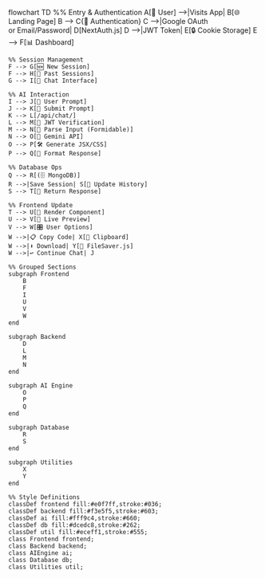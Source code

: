 flowchart TD
    %% Entry & Authentication
    A[👤 User] -->|Visits App| B[🌐 Landing Page]
    B --> C{🔐 Authentication}
    C -->|Google OAuth<br>or Email/Password| D[NextAuth.js]
    D -->|JWT Token| E[🔒 Cookie Storage]
    E --> F[📊 Dashboard]

    %% Session Management
    F --> G[🆕 New Session]
    F --> H[📁 Past Sessions]
    G --> I[💬 Chat Interface]

    %% AI Interaction
    I --> J[📝 User Prompt]
    J --> K[📨 Submit Prompt]
    K --> L[/api/chat/]
    L --> M[🔑 JWT Verification]
    M --> N[🧾 Parse Input (Formidable)]
    N --> O[🧠 Gemini API]
    O --> P[🛠️ Generate JSX/CSS]
    P --> Q[🧹 Format Response]

    %% Database Ops
    Q --> R[(🗄️ MongoDB)]
    R -->|Save Session| S[📜 Update History]
    S --> T[📨 Return Response]

    %% Frontend Update
    T --> U[🧱 Render Component]
    U --> V[👀 Live Preview]
    V --> W[🎛️ User Options]
    W -->|📋 Copy Code| X[📎 Clipboard]
    W -->|⬇️ Download| Y[💾 FileSaver.js]
    W -->|↩️ Continue Chat| J

    %% Grouped Sections
    subgraph Frontend
        B
        F
        I
        U
        V
        W
    end

    subgraph Backend
        D
        L
        M
        N
    end

    subgraph AI Engine
        O
        P
        Q
    end

    subgraph Database
        R
        S
    end

    subgraph Utilities
        X
        Y
    end

    %% Style Definitions
    classDef frontend fill:#e0f7ff,stroke:#036;
    classDef backend fill:#f3e5f5,stroke:#603;
    classDef ai fill:#fff9c4,stroke:#660;
    classDef db fill:#dcedc8,stroke:#262;
    classDef util fill:#eceff1,stroke:#555;
    class Frontend frontend;
    class Backend backend;
    class AIEngine ai;
    class Database db;
    class Utilities util;
